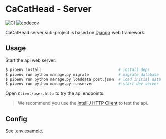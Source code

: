 # CaCatHead - Server

[![CI](https://github.com/XLoJ/CaCatHead/actions/workflows/ci.yml/badge.svg)](https://github.com/XLoJ/CaCatHead/actions/workflows/ci.yml) [![codecov](https://codecov.io/gh/XLoJ/CaCatHead/branch/main/graph/badge.svg?token=PEALBR8V0B)](https://codecov.io/gh/XLoJ/CaCatHead)

CaCatHead server sub-project is based on [Django](https://www.djangoproject.com/) web framework.

## Usage

Start the api web server.

```bash
$ pipenv install                                  # install deps
$ pipenv run python manage.py migrate             # migrate database
$ pipenv run python manage.py loaddata post.json  # load initial data
$ pipenv run python manage.py runserver           # start dev server
```

Open `Client/user.http` to try the api endpoints.

> We recommend you use
> the [IntelliJ HTTP Client](https://www.jetbrains.com/help/idea/http-client-in-product-code-editor.html) to test the api.

## Config

See [.env.example](./.env.example).
